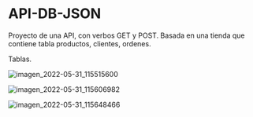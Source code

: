 # API-DB-JSON
Proyecto de una API, con verbos GET y POST. Basada en una tienda que contiene tabla productos, clientes, ordenes.

Tablas.



![imagen_2022-05-31_115515600](https://user-images.githubusercontent.com/106574766/171230692-3ed48962-a8c8-43c0-9b34-2549df16cf3e.png)

![imagen_2022-05-31_115606982](https://user-images.githubusercontent.com/106574766/171230849-32a21541-e4c9-4ae9-a4f8-65d2ba3b3b75.png)

![imagen_2022-05-31_115648466](https://user-images.githubusercontent.com/106574766/171230975-a5e5e7e6-b67e-4918-b272-b4f9251e2066.png)


